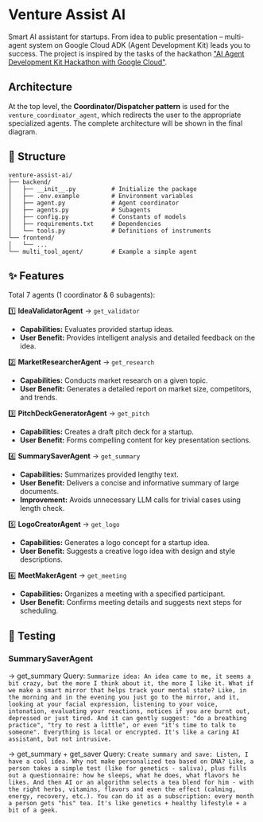 # Venture Assist AI

Smart AI assistant for startups. From idea to public presentation – multi-agent system on Google Cloud ADK (Agent Development Kit) leads you to success. The project is inspired by the tasks of the hackathon ["AI Agent Development Kit Hackathon with Google Cloud"](https://googlecloudmultiagents.devpost.com/).

## Architecture

At the top level, the **Coordinator/Dispatcher pattern** is used for the `venture_coordinator_agent`, which redirects the user to the appropriate specialized agents. The complete architecture will be shown in the final diagram.


## 📁 Structure

```
venture-assist-ai/
├── backend/
│   ├── __init__.py          # Initialize the package
│   ├── .env.example         # Environment variables
│   ├── agent.py             # Agent coordinator
│   ├── agents.py            # Subagents
│   ├── config.py            # Constants of models
│   ├── requirements.txt     # Dependencies
│   └── tools.py             # Definitions of instruments
└── frontend/
│   └── ...
└── multi_tool_agent/        # Example a simple agent
```

## ✨ Features

Total 7 agents (1 coordinator & 6 subagents):

1️⃣ **IdeaValidatorAgent** -> `get_validator`
   - **Capabilities:** Evaluates provided startup ideas.
   - **User Benefit:** Provides intelligent analysis and detailed feedback on the idea.

2️⃣ **MarketResearcherAgent** -> `get_research`
   - **Capabilities:** Conducts market research on a given topic.
   - **User Benefit:** Generates a detailed report on market size, competitors, and trends.

3️⃣ **PitchDeckGeneratorAgent** -> `get_pitch`
   - **Capabilities:** Creates a draft pitch deck for a startup.
   - **User Benefit:** Forms compelling content for key presentation sections.

4️⃣ **SummarySaverAgent** -> `get_summary`
   - **Capabilities:** Summarizes provided lengthy text.
   - **User Benefit:** Delivers a concise and informative summary of large documents.
   - **Improvement:** Avoids unnecessary LLM calls for trivial cases using length check.

5️⃣ **LogoCreatorAgent** -> `get_logo`
   - **Capabilities:** Generates a logo concept for a startup idea.
   - **User Benefit:** Suggests a creative logo idea with design and style descriptions.

6️⃣ **MeetMakerAgent** -> `get_meeting`
   - **Capabilities:** Organizes a meeting with a specified participant.
   - **User Benefit:** Confirms meeting details and suggests next steps for scheduling.

## 🔬 Testing

### SummarySaverAgent

-> get_summary
Query: `Summarize idea: An idea came to me, it seems a bit crazy, but the more I think about it, the more I like it. What if we make a smart mirror that helps track your mental state? Like, in the morning and in the evening you just go to the mirror, and it, looking at your facial expression, listening to your voice, intonation, evaluating your reactions, notices if you are burnt out, depressed or just tired. And it can gently suggest: "do a breathing practice", "try to rest a little", or even "it's time to talk to someone". Everything is local or encrypted. It's like a caring AI assistant, but not intrusive.`

-> get_summary + get_saver
Query: `Create summary and save: Listen, I have a cool idea. Why not make personalized tea based on DNA? Like, a person takes a simple test (like for genetics - saliva), plus fills out a questionnaire: how he sleeps, what he does, what flavors he likes. And then AI or an algorithm selects a tea blend for him - with the right herbs, vitamins, flavors and even the effect (calming, energy, recovery, etc.). You can do it as a subscription: every month a person gets "his" tea. It's like genetics + healthy lifestyle + a bit of a geek.`